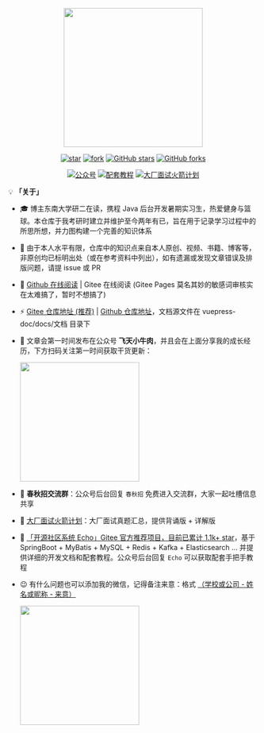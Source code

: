 <p align="center">
    <img width="280px" src="https://gitee.com/veal98/images/raw/master/img/20210212163625.png" >
</p>


<div align="center">

[![star](https://gitee.com/veal98/cs-wiki/badge/star.svg?theme=dark)](https://gitee.com/veal98/CS-Wiki/stargazers)
[![fork](https://gitee.com/veal98/cs-wiki/badge/fork.svg?theme=dark)](https://gitee.com/veal98/CS-Wiki/members)
[![GitHub stars](https://img.shields.io/github/stars/Veal98/cs-wiki?logo=github)](https://github.com/Veal98/CS-Wiki/stargazers)
[![GitHub forks](https://img.shields.io/github/forks/Veal98/cs-wiki?logo=github)](https://github.com/Veal98/CS-Wiki/network)

<a href="#公众号"><img src="https://img.shields.io/badge/公众号-飞天小牛肉-orange" alt="公众号"></a>
<a href="https://gitee.com/veal98/Echo"><img src="https://img.shields.io/badge/备战校招-开源社区项目-blueviolet" alt="配套教程"></a>
<a href="https://flying-veal.notion.site/CS-Wiki-ac77673444e447fd92f36c542fc31ec2"><img src="https://img.shields.io/badge/冲刺大厂-火箭计划-brightgreen" alt="大厂面试火箭计划"></a>

</div>

💡 **「关于」**

- 🎓 博主东南大学研二在读，携程 Java 后台开发暑期实习生，热爱健身与篮球。本仓库于我考研时建立并维护至今两年有已，旨在用于记录学习过程中的所思所想，并力图构建一个完善的知识体系

- 🙏 由于本人水平有限，仓库中的知识点来自本人原创、视频、书籍、博客等，非原创均已标明出处（或在参考资料中列出），如有遗漏或发现文章错误及排版问题，请提 issue 或 PR

- 📖 [Github 在线阅读](https://veal98.github.io/cs-wiki/) | Gitee 在线阅读 (Gitee Pages 莫名其妙的敏感词审核实在太难搞了，暂时不想搞了)

- ⚡ [Gitee 仓库地址 (推荐)](https://gitee.com/veal98/cs-wiki) |  [Github 仓库地址](https://github.com/Veal98/cs-wiki)，文档源文件在 vuepress-doc/docs/文档 目录下

- 💬 文章会第一时间发布在公众号 **飞天小牛肉**，并且会在上面分享我的成长经历，下方扫码关注第一时间获取干货更新：

  <img width = 240px src="https://gitee.com/veal98/images/raw/master/img/公众号二维码.png" />
  
- 🎁 **春秋招交流群**：公众号后台回复 `春秋招` 免费进入交流群，大家一起吐槽信息共享

- 🚀 [大厂面试火箭计划](https://flying-veal.notion.site/CS-Wiki-ac77673444e447fd92f36c542fc31ec2)：大厂面试真题汇总，提供背诵版 + 详解版 

- 🦄 [「开源社区系统 Echo」Gitee 官方推荐项目，目前已累计 1.1k+ star](https://gitee.com/veal98/Echo)，基于 SpringBoot + MyBatis + MySQL + Redis + Kafka + Elasticsearch ... 并提供详细的开发文档和配套教程。公众号后台回复 `Echo` 可以获取配套手把手教程

- 😉 有什么问题也可以添加我的微信，记得备注来意：格式 <u>（学校或公司 - 姓名或昵称 - 来意）</u>

  <img width = 240px src="https://gitee.com/veal98/images/raw/master/img/微信图片_20210105121328.jpg"  />